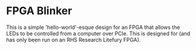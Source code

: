 # FPGA Blinker

This is a simple 'hello-world'-esque design for an FPGA that allows the LEDs to 
be controlled from a computer over PCIe. This is designed for (and has only 
been run on an RHS Research Litefury FPGA).
